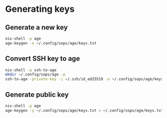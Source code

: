 # Generating keys

## Generate a new key

```bash
nix-shell -p age
age-keygen -o ~/.config/sops/age/keys.txt
```

## Convert SSH key to age

```bash
nix-shell -p ssh-to-age
mkdir ~/.config/sops/age -p
ssh-to-age -private-key -i ~/.ssh/id_ed25519 -o ~/.config/sops/age/keys.txt
```

## Generate public key

```bash
nix-shell -p age
age-keygen -y ~/.config/sops/age/keys.txt > ~/.config/sops/age/keys.txt.pub
```
